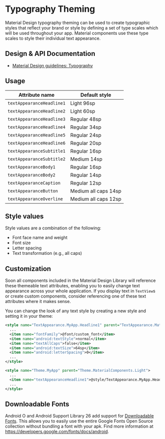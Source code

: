 <!--docs:
title: "Typography Theming"
layout: detail
section: theming
excerpt: "Typography Theming"
iconId: typography
path: /theming/typography/
-->

# Typography Theming

Material Design typography theming can be used to create typographic styles that
reflect your brand or style by defining a set of type scales which will be used
throughout your app. Material components use these type scales to style their
individual text appearance.

## Design & API Documentation

-   [Material Design guidelines:
    Typography](https://material.io/go/design-typography/)
    <!--{: .icon-list-item.icon-list-item--spec }-->

## Usage

Attribute name            | Default style
------------------------- | --------------------
`textAppearanceHeadline1` | Light 96sp
`textAppearanceHeadline2` | Light 60sp
`textAppearanceHeadline3` | Regular 48sp
`textAppearanceHeadline4` | Regular 34sp
`textAppearanceHeadline5` | Regular 24sp
`textAppearanceHeadline6` | Regular 20sp
`textAppearanceSubtitle1` | Regular 16sp
`textAppearanceSubtitle2` | Medium 14sp
`textAppearanceBody1`     | Regular 16sp
`textAppearanceBody2`     | Regular 14sp
`textAppearanceCaption`   | Regular 12sp
`textAppearanceButton`    | Medium all caps 14sp
`textAppearanceOverline`  | Medium all caps 12sp

## Style values

Style values are a combination of the following:

*   Font face name and weight
*   Font size
*   Letter spacing
*   Text transformation (e.g., all caps)

## Customization

Soon all components included in the Material Design Library will reference these
themeable text attributes, enabling you to easily change text appearance across
your whole application. If you display text in `TextView`s or create custom
components, consider referencing one of these text attributes where it makes
sense.

You can change the look of any text style by creating a new style and setting it
in your theme:

```xml
<style name="TextAppearance.MyApp.Headline1" parent="TextAppearance.MaterialComponents.Headline1">
  ...
  <item name="fontFamily">@font/custom_font</item>
  <item name="android:textStyle">normal</item>
  <item name="textAllCaps">false</item>
  <item name="android:textSize">64sp</item>
  <item name="android:letterSpacing">0</item>
  ...
</style>
```

```xml
<style name="Theme.MyApp" parent="Theme.MaterialComponents.Light">
  ...
  <item name="textAppearanceHeadline1">@style/TextAppearance.MyApp.Headline1</item>
  ...
</style>
```

## Downloadable Fonts

Android O and Android Support Library 26 add support for [Downloadable
Fonts](https://developer.android.com/guide/topics/ui/look-and-feel/downloadable-fonts.html).
This allows you to easily use the entire Google Fonts Open Source collection
without bundling a font with your apk. Find more information at
https://developers.google.com/fonts/docs/android.
